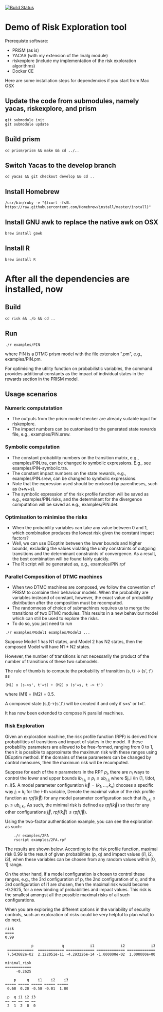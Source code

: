 [![Build Status](https://travis-ci.org/yijunyu/demo-riskexplore.svg?branch=master)](https://travis-ci.org/yijunyu/demo-riskexplore)
# Demo of Risk Exploration tool
Prerequiste software: 
 * PRISM (as is)
 * YACAS (with my extension of the linalg module)
 * riskexplore (include my implementation of the risk exploration algorithms)
 * Docker CE

Here are some installation steps for dependencies if you start from Mac OSX

## Update the code from submodules, namely yacas, riskexplore, and prism
```
git submodule init
git submodule update
```
## Build prism
```
cd prism/prism && make && cd ../..
```
## Switch Yacas to the develop branch
```
cd yacas && git checkout develop && cd ..
```
## Install Homebrew
```
/usr/bin/ruby -e "$(curl -fsSL https://raw.githubusercontent.com/Homebrew/install/master/install)"
```
## Install GNU awk to replace the native awk on OSX
```
brew install gawk
```
## Install R
```
brew install R
```
# After all the dependencies are installed, now

## Build
```
cd risk && ./b && cd ..
```
## Run
```
./r examples/PIN
```
where PIN is a DTMC prism model with the file extension ".pm", e.g., examples/PIN.pm. 

For optimising the utility function on probabilistic variables, the command provides additional constants as the impact of individual states in the rewards section in the PRISM model. 

## Usage scenarios
### Numeric computatation 
* The outputs from the prism model checker are already suitable input for riskexplore. 
* The impact numbers can be customised to the generated state rewards file, e.g., examples/PIN.srew. 

### Symbolic computation
* The constant probability numbers on the transition matrix, e.g., examples/PIN.tra, can be changed to symbolic expressions. 
E.g., see examples/PIN-symbolic.tra. 
* The constant impact numbers on the state rewards, e.g., examples/PIN.srew, can be changed to symbolic expressions. 
* Note that the expression used should be enclosed by parentheses, such as (r+w+s). 
* The symbolic expression of the risk profile function will be saved as e.g., examples/PIN.risks, and the determinant for the divergence computation will be saved as e.g., examples/PIN.det. 

### Optimisation to minimise the risks
* When the probability variables can take any value between 0 and 1, which combination produces the lowest risk given the constant impact factors? 
* Well, we can use DEoptim between the lower bounds and higher bounds, excluding the values violating the unity constraints of outgoing transitions and the determinant constraints of convergence. As a result, the best combination will be found fairly quickly. 
* The R script will be generated as, e.g., examples/PIN.rpf

### Parallel Composition of DTMC machines
* When two DTMC machines are composed, we follow the convention of PRISM to combine their behaviour models. When the probability are variables insteand of constant, however, the exact value of probability distribution after the composition must be recomputed. 
* The randomness of choice of submachines requires us to merge the transitions of two DTMC modules. This results in a new behaviour model which can still be used to explore the risks.
* To do so, you just need to run 
```
./r examples/Model1 examples/Model2 ...
```
Suppose Model 1 has N1 states, and Model 2 has N2 states, then the composed Model will have N1 * N2 states. 

However, the number of transitions is not necessarily the product of the number of transitions of these two submodels.

The rule of thumb is to compute the probability of transition (s, t) -> (s', t') as
```
(M1) x (s->s', t'=t) + (M2) x (s'=s, t -> t')
```
where (M1) = (M2) = 0.5.

A composed state (s,t)->(s',t') will be created if and only if s=s' or t=t'. 

It has now been extended to compose N parallel machines.

### Risk Exploration

Given an exploration machine, the risk profile function (RPF) is derived from probabilities of transitions and impact of states in the model.
If these probability parameters are allowed to be free-formed, ranging from 0 to 1, then it is possible to approximate the maximum risk with
these ranges using DEoptim method. If the domains of these parameters can be changed by control measures, then the maximum risk will be
recomputed. 

Suppose for each of the $n$ parameters in the RPF $p_i$, there are $n_i$ ways to control the lower and upper bounds $lb_{i,j_i} \leq p_i \leq ub_{i,j_i}$ where
$j_i \in {1, \ldot, n_i)$. A model parameter configuration $\vec{k}=(k_1, \ldots, k_n)$ chooses a specific way $j_i=k_i$ for the $i$-th variable,
Denote the maximal value of the risk profile function as $rpf(\vec{k})$ for any model parameter configuration such that $lb_{i,k_i} \leq p_i \leq ub_{i,k_i}.$ 
As such, the minimal risk is defined as $rpf(\vec{k})$ so that for any other configurations $\vec{j}$, $rpf(\vec{k}) \leq rpf(\vec{j})$.

Using the two-factor authentication example, you can see the exploration as such:
```
	./r examples/2FA
	rscript examples/2FA.rpf
```
The results are shown below. According to the risk profile function, maximal risk 0.99 is the result of given probabilities (p, q) and impact values (i1, i2, i3),
when these variables can be chosen from any random values within [0, 1] range.

On the other hand, if a model configuration is chosen to control these ranges, e.g., the 3rd configuration of p, the 2nd configuration of q, and the 3rd configuration
of i1 are chosen, then the maximal risk would become -0.2625, for a new binding of probabilities and impact values. This risk is the smallest amongst all the possible
maximal risks of all such configurations.

When you are exploring the different options in the variability of security controls, such an exploration of risks could be very helpful to plan what to do next. 

```
risk 
====
0.99 

            p             q            i1            i2            i3 
 ============  ============ ============= ============= ============= 
 7.543682e-02  2.122051e-11 -4.293226e-14 -1.000000e-02  1.000000e+00 

minimal_risk 
============
     -0.2625 

    p     q    i1    i2    i3 
===== ===== ===== ===== =====
 0.60  0.20 -0.50 -0.01  1.00 

 p  q i1 i2 i3 
== == == == ==
 2  1  2  0  0 
```

